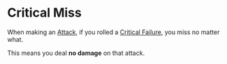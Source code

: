 # Critical Miss

When making an [Attack](../Combat/Attack.md), if you rolled a [Critical Failure](Critical%20Failure.md), you miss no matter what. 

This means you deal **no damage** on that attack.
